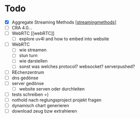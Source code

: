 # Todo

-   [x] Aggregate Streaming Methods [[streamingmethods]]
-   [ ] CRA 4.0...
-   [ ] WebRTC [[webRTC]]
    -   [ ] explore uv4l and how to embed into website
-   [ ] WebRTC
    -   [ ] wie streamen
    -   [ ] stun turn
    -   [ ] wie darstellen
    -   [ ] sonst was welches protocol? websocket? serverpushed?
-   [ ] REchenzentrum
-   [ ] dns gedönse
-   [ ] server gedönse
    -   [ ] website serven oder durchleiten
-   [ ] tests schreiben =)
-   [ ] nothold nach reglungsproject projekt fragen
-   [ ] dynamisch chart generieren
-   [ ] download zeug bzw extrahieren

[//begin]: # "Autogenerated link references for markdown compatibility"
[streamingmethods]: streamingmethods "Streaming Methods"
[//end]: # "Autogenerated link references"
